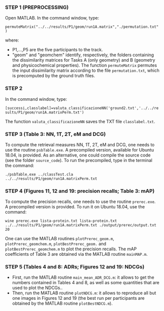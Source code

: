 
### STEP 1 (PREPROCESSING)
Open MATLAB. In the command window, type:

``permuteMatrix("../../results/P1/geom/run1A.matrix","./permutation.txt")``

where: 
-  P1,...,P5 are the five participants to the track.
-  "geom" and "geomchem" identify, respectively, the folders containing the dissimilarity matrices for Tasks A (only geometry) and B (geometry and physicochemical properties).
The function ``permuteMatrix`` permutes the input dissimilarity matrix according to the file ``permutation.txt``, which is precomputed by the ground truth files.

### STEP 2
In the command window, type:

``[successi,classlabel]=valuta_classificazioneNN('ground2.txt','../../results/P1/geom/run1A.matrixPerm.txt')``

The function ``valuta_classificazioneNN`` saves the TXT file ``classlabel.txt``.

### STEP 3 (Table 3: NN, 1T, 2T, eM and DCG)
To compute the retrieval measures NN, 1T, 2T, eM and DCG, one needs to use the routine ``psbTable.exe``. A precompiled version, available for Ubuntu 18.04, is provided. As an alternative, one could compile the source code (see the folder ``source_code``). To run the precompiled, type in the terminal the command:

``./psbTable.exe ../classTest.cla ../../results/P1/geom/run1A.matrixPerm.txt``

### STEP 4 (Figures 11, 12 and 19: precision recalls; Table 3: mAP)
To compute the precision recalls, one needs to use the routine ``prerec.exe``. A precompiled version is provided. To run it on Ubuntu 18.04, use the command:

``wine prerec.exe lista-protein.txt lista-protein.txt ../../results/P1/geom/run1A.matrixPerm.txt ./output/prerec/output.txt 20``

One can use the MATLAB routines ``plotPrerec_geom.m``, ``plotPrerec_geomchem.m``, ``plotBestPrerec_geom.`` and ``plotBestPrerec_geomchem.m`` to plot the precision recalls. The mAP coefficients of Table 3 are obtained via the MATLAB routine ``mainMAP.m``.

### STEP 5 (Tables 4 and 8: ADRs; Figures 12 and 19: NDCGs)
- First, run the MATLAB routine ``main_mean_ADR_DCG.m``: it allows to get the numbers contained in Tables 4 and 8, as well as some quantities that are used to plot the NDCGs..
- Then, run the MATLAB routine ``plotNDCG.m``: it allows to reproduce all but one images in Figures 12 and 19 (the best run per participants are obtained by the MATLAB routine ``plotBestNDCG.m``).
